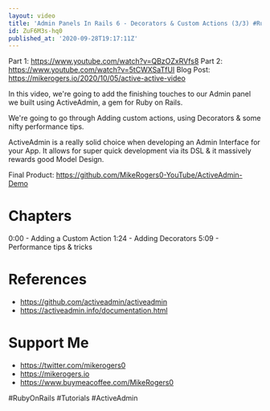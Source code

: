 ```yaml
---
layout: video
title: 'Admin Panels In Rails 6 - Decorators & Custom Actions (3/3) #RubyOnRails'
id: ZuF6M3s-hq0
published_at: '2020-09-28T19:17:11Z'
---
```

Part 1: https://www.youtube.com/watch?v=QBzOZxRVfs8
Part 2: https://www.youtube.com/watch?v=5tCWXSaTfUI
Blog Post: https://mikerogers.io/2020/10/05/active-active-video

In this video, we're going to add the finishing touches to our Admin panel we built using ActiveAdmin, a gem for Ruby on Rails.

We're going to go through Adding custom actions, using Decorators & some nifty performance tips. 

ActiveAdmin is a really solid choice when developing an Admin Interface for your App. It allows for super quick development via its DSL & it massively rewards good Model Design.

Final Product: https://github.com/MikeRogers0-YouTube/ActiveAdmin-Demo

# Chapters

0:00 - Adding a Custom Action
1:24 - Adding Decorators
5:09 - Performance tips & tricks

# References

- https://github.com/activeadmin/activeadmin
- https://activeadmin.info/documentation.html

# Support Me

- https://twitter.com/mikerogers0
- https://mikerogers.io
- https://www.buymeacoffee.com/MikeRogers0

#RubyOnRails
#Tutorials
#ActiveAdmin